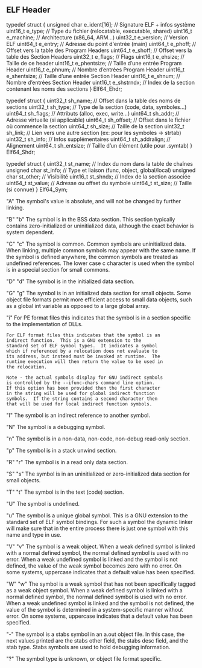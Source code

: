 ## ELF Header
typedef struct {
    unsigned char e_ident[16];  // Signature ELF + infos système
    uint16_t e_type;            // Type du fichier (relocatable, executable, shared)
    uint16_t e_machine;         // Architecture (x86_64, ARM...)
    uint32_t e_version;         // Version ELF
    uint64_t e_entry;           // Adresse du point d'entrée (main)
    uint64_t e_phoff;           // Offset vers la table des Program Headers
    uint64_t e_shoff;           // Offset vers la table des Section Headers
    uint32_t e_flags;           // Flags
    uint16_t e_ehsize;          // Taille de ce header
    uint16_t e_phentsize;       // Taille d’une entrée Program Header
    uint16_t e_phnum;           // Nombre d’entrées Program Header
    uint16_t e_shentsize;       // Taille d’une entrée Section Header
    uint16_t e_shnum;           // Nombre d’entrées Section Header
    uint16_t e_shstrndx;        // Index de la section contenant les noms des sections
} Elf64_Ehdr;


typedef struct {
    uint32_t sh_name;       // Offset dans la table des noms de sections
    uint32_t sh_type;       // Type de la section (code, data, symboles…)
    uint64_t sh_flags;      // Attributs (alloc, exec, write...)
    uint64_t sh_addr;       // Adresse virtuelle (si applicable)
    uint64_t sh_offset;     // Offset dans le fichier où commence la section
    uint64_t sh_size;       // Taille de la section
    uint32_t sh_link;       // Lien vers une autre section (ex: pour les symboles → strtab)
    uint32_t sh_info;       // Infos supplémentaires
    uint64_t sh_addralign;  // Alignement
    uint64_t sh_entsize;    // Taille d’un élément (utile pour .symtab)
} Elf64_Shdr;


typedef struct {
   uint32_t st_name;       // Index du nom dans la table de chaînes
   unsigned char st_info;  // Type et liaison (func, object, global/local)
   unsigned char st_other; // Visibilité
   uint16_t st_shndx;      // Index de la section associée
   uint64_t st_value;      // Adresse ou offset du symbole
   uint64_t st_size;       // Taille (si connue)
} Elf64_Sym;

"A" The symbol's value is absolute, and will not be changed by
	further linking.

"B"
"b" The symbol is in the BSS data section.  This section
	typically contains zero-initialized or uninitialized data,
	although the exact behavior is system dependent.

"C"
"c" The symbol is common.  Common symbols are uninitialized
	data.  When linking, multiple common symbols may appear
	with the same name.  If the symbol is defined anywhere,
	the common symbols are treated as undefined references.
	The lower case c character is used when the symbol is in a
	special section for small commons.

"D"
"d" The symbol is in the initialized data section.

"G"
"g" The symbol is in an initialized data section for small
	objects.  Some object file formats permit more efficient
	access to small data objects, such as a global int
	variable as opposed to a large global array.

"i" For PE format files this indicates that the symbol is in a
	section specific to the implementation of DLLs.

	For ELF format files this indicates that the symbol is an
	indirect function.  This is a GNU extension to the
	standard set of ELF symbol types.  It indicates a symbol
	which if referenced by a relocation does not evaluate to
	its address, but instead must be invoked at runtime.  The
	runtime execution will then return the value to be used in
	the relocation.

	Note - the actual symbols display for GNU indirect symbols
	is controlled by the --ifunc-chars command line option.
	If this option has been provided then the first character
	in the string will be used for global indirect function
	symbols.  If the string contains a second character then
	that will be used for local indirect function symbols.

"I" The symbol is an indirect reference to another symbol.

"N" The symbol is a debugging symbol.

"n" The symbol is in a non-data, non-code, non-debug read-only
	section.

"p" The symbol is in a stack unwind section.

"R"
"r" The symbol is in a read only data section.

"S"
"s" The symbol is in an uninitialized or zero-initialized data
	section for small objects.

"T"
"t" The symbol is in the text (code) section.

"U" The symbol is undefined.

"u" The symbol is a unique global symbol.  This is a GNU
	extension to the standard set of ELF symbol bindings.  For
	such a symbol the dynamic linker will make sure that in
	the entire process there is just one symbol with this name
	and type in use.

"V"
"v" The symbol is a weak object.  When a weak defined symbol
	is linked with a normal defined symbol, the normal defined
	symbol is used with no error.  When a weak undefined
	symbol is linked and the symbol is not defined, the value
	of the weak symbol becomes zero with no error.  On some
	systems, uppercase indicates that a default value has been
	specified.

"W"
"w" The symbol is a weak symbol that has not been specifically
	tagged as a weak object symbol.  When a weak defined
	symbol is linked with a normal defined symbol, the normal
	defined symbol is used with no error.  When a weak
	undefined symbol is linked and the symbol is not defined,
	the value of the symbol is determined in a system-specific
	manner without error.  On some systems, uppercase
	indicates that a default value has been specified.

"-" The symbol is a stabs symbol in an a.out object file.  In
	this case, the next values printed are the stabs other
	field, the stabs desc field, and the stab type.  Stabs
	symbols are used to hold debugging information.

"?" The symbol type is unknown, or object file format
	specific.
